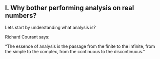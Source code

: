 ## I. Why bother performing analysis on real numbers?

Lets start by understanding what analysis is? 

Richard Courant says: 

“The essence of analysis is the passage from the finite to the infinite, from the simple to the complex, from the continuous to the discontinuous.”
